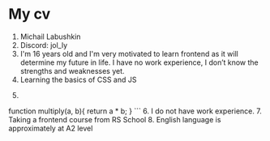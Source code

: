 # My cv
1. Michail Labushkin
2. Discord: jol_ly
3. I'm 16 years old and I'm very motivated to learn frontend as it will determine my future in life. 
I have no work experience, I don’t know the strengths and weaknesses yet.
4. Learning the basics of CSS and JS
5.  ```
function multiply(a, b){
  return a * b;
}
    ```
6. I do not have work experience.
7. Taking a frontend course from RS School
8. English language is approximately at A2 level
